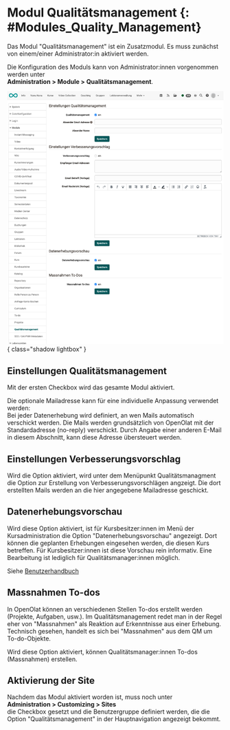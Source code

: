 # Modul Qualitätsmanagement {: #Modules_Quality_Management}

Das Modul "Qualitätsmanagement" ist ein Zusatzmodul. 
Es muss zunächst von einem/einer Administrator:in aktiviert werden.

Die Konfiguration des Moduls kann von Administrator:innen vorgenommen werden unter<br>
**Administration > Module > Qualitätsmanagement**.

![modules_quality_management_v1_de.png](assets/modules_quality_management_v1_de.png){ class="shadow lightbox" }

## Einstellungen Qualitätsmanagement

Mit der ersten Checkbox wird das gesamte Modul aktiviert.

Die optionale Mailadresse kann für eine individuelle Anpassung verwendet werden:<br>
Bei jeder Datenerhebung wird definiert, an wen Mails automatisch verschickt werden.
Die Mails werden grundsätzlich von OpenOlat mit der Standardadresse (no-reply) verschickt.
Durch Angabe einer anderen E-Mail in diesem Abschnitt, kann diese Adresse übersteuert werden.


## Einstellungen Verbesserungsvorschlag

Wird die Option aktiviert, wird unter dem Menüpunkt Qualitätsmanagment die Option zur Erstellung von Verbesserungsvorschlägen angzeigt. Die dort erstellten Mails werden an die hier angegebene Mailadresse geschickt.


## Datenerhebungsvorschau

Wird diese Option aktiviert, ist für Kursbesitzer:innen im Menü der Kursadministration die Option "Datenerhebungsvorschau" angezeigt. Dort können die geplanten Erhebungen eingesehen werden, die diesen Kurs betreffen. Für Kursbesitzer:innen ist diese Vorschau rein informativ. Eine Bearbeitung ist lediglich für Qualitätsmanager:innen möglich.

Siehe [Benutzerhandbuch](../../manual_user/learningresources/Data_Collection_Previews.de.md)


## Massnahmen To-dos

In OpenOlat können an verschiedenen Stellen To-dos erstellt werden (Projekte, Aufgaben, usw.). Im Qualitätsmanagement redet man in der Regel eher von "Massnahmen" als Reaktion auf Erkenntnisse aus einer Erhebung. Technisch gesehen, handelt es sich bei "Massnahmen" aus dem QM um To-do-Objekte. 

Wird diese Option aktiviert, können Qualitätsmanager:innen To-dos (Massnahmen) erstellen.


## Aktivierung der Site

Nachdem das Modul aktiviert worden ist, muss noch unter<br>
**Administration > Customizing > Sites**<br>
die Checkbox gesetzt und die Benutzergruppe definiert werden, die die Option "Qualitätsmanagement" in der Hauptnavigation angezeigt bekommt. 
